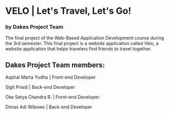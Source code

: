 # VELO | Let's Travel, Let's Go!
<h3>by Dakes Project Team</h3>

<p>The final project of the Web-Based Application Development course during the 3rd semester. This final project is a website application called Velo, a website application that helps travelers find friends to travel together.</p>

<h2>Dakes Project Team members: </h2>
<p>Aqshal Marta Yudha | Front-end Developer</p>
<p>Sigit Priadi | Back-end Developer</p>
<p>Oke Setya Chandra R. | Front-end Developer</p>
<p>Dimas Adi Wibowo | Back-end Developer</p>
